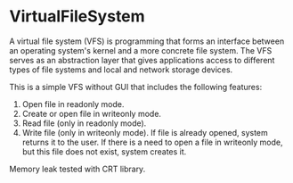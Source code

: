 # VirtualFileSystem

A virtual file system (VFS) is programming that forms an interface between an operating system's kernel and a more concrete file system. The VFS serves as an abstraction layer that gives applications access to different types of file systems and local and network storage devices.

This is a simple VFS without GUI that includes the following features:
1. Open file in readonly mode.
2. Create or open file in writeonly mode.
3. Read file (only in readonly mode).
4. Write file (only in writeonly mode).
If file is already opened, system returns it to the user. If there is a need to open a file in writeonly mode, but this file does not exist, system creates it.

Memory leak tested with CRT library.

